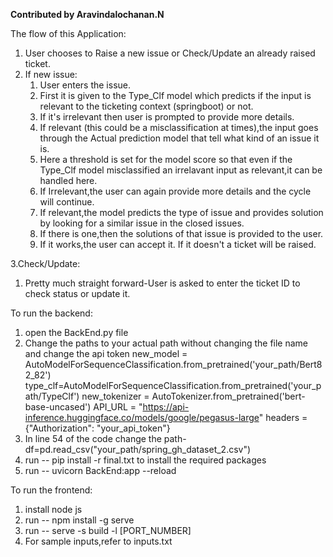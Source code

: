 **Contributed by Aravindalochanan.N**

The flow of this Application:
1. User chooses to Raise a new issue or Check/Update an already raised ticket.
2. If new issue:
    1. User enters the issue.
    2.  First it is given to the Type_Clf model which predicts if the input is relevant to the ticketing context (springboot) or not.
    3.  If it's irrelevant then user is prompted to provide more details.
    4.  If relevant (this could be a misclassification at times),the input goes through the Actual prediction model that tell what kind of an issue it is.
    5.  Here a threshold is set for the model score so that even if the Type_Clf model misclassified an irrelavant input as relevant,it can be handled here.
    6.  If Irrelevant,the user can again provide more details and the cycle will continue.
    7.   If relevant,the model predicts the type of issue and provides solution by looking for a similar issue in the closed issues.
    8.   If there is one,then the solutions of that issue is provided to the user.
    9.   If it works,the user can accept it. If it doesn't a ticket will be raised.


                                                                                                
3.Check/Update:
 1. Pretty much straight forward-User is asked to enter the ticket ID to check status or update it.
 

 
 
  
 
  


To run the backend:

1. open the BackEnd.py file
2. Change the paths to your actual path without changing the file name and change the api token
   new_model = AutoModelForSequenceClassification.from_pretrained('your_path/Bert82_82')
   type_clf=AutoModelForSequenceClassification.from_pretrained('your_path/TypeClf')
   new_tokenizer = AutoTokenizer.from_pretrained('bert-base-uncased')
   API_URL = "https://api-inference.huggingface.co/models/google/pegasus-large"
   headers = {"Authorization": "your_api_token"}
3. In line 54 of the code change the path- df=pd.read_csv("your_path/spring_gh_dataset_2.csv")
4. run -- pip install -r final.txt to install the required packages
5. run -- uvicorn BackEnd:app --reload

To run the frontend:


1. install node js
2. run -- npm install -g serve
3. run -- serve -s build -l [PORT_NUMBER]
4. For sample inputs,refer to inputs.txt

